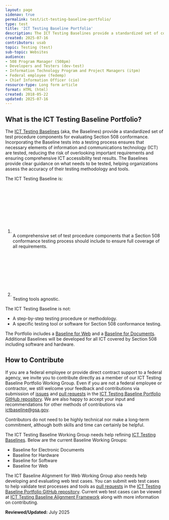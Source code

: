 ```yaml
---
layout: page
sidenav: true
permalink: test/ict-testing-baseline-portfolio/
type: test
title: 'ICT Testing Baseline Portfolio'
description: The ICT Testing Baselines provide a standardized set of components for evaluating Section 508 conformance. Incorporating the Baseline tests into a test process ensures that necessary elements are tested, reducing the risk of overlooking important requirements.
created: 2025-07-16
contributors: usab
topic: Testing (test)
sub-topic: Websites
audience:
- 508 Program Manager (508pm)
- Developers and Testers (dev-test)
- Information Technology Program and Project Managers (itpm)
- Federal employee (fedemp)
- Chief Information Officer (cio)
resource-type: Long form article
format: HTML (html)
created: 2018-05-22
updated: 2025-07-16
---
```


## What is the ICT Testing Baseline Portfolio?

The [ICT Testing Baselines](https://ictbaseline.access-board.gov/) (aka, the Baselines) provide a standardized set of test procedure components for evaluating Section 508 conformance. Incorporating the Baseline tests into a testing process ensures that necessary elements of information and communications technology (ICT) are tested, reducing the risk of overlooking important requirements and ensuring comprehensive ICT accessibility test results. The Baselines provide clear guidance on what needs to be tested, helping organizations assess the accuracy of their testing methodology and tools.

The ICT Testing Baseline is:

<ol class="usa-icon-list tablet:grid-col">
  <li class="usa-icon-list__item">
      <div class="usa-icon-list__icon text-green"><svg class="usa-icon" aria-hidden="true" role="img"><use xlink:href="{{ site.baseurl }}/assets/images/sprite.svg#check_circle"></use></svg></div>
      <div class="usa-icon-list__content">A comprehensive set of test procedure components that a Section 508 conformance testing process should include to ensure full coverage of all requirements.</div>
  </li>  
  <li class="usa-icon-list__item">
      <div class="usa-icon-list__icon text-green"><svg class="usa-icon" aria-hidden="true" role="img"><use xlink:href="{{ site.baseurl }}/assets/images/sprite.svg#check_circle"></use></svg></div>
      <div class="usa-icon-list__content">Testing tools agnostic.</div>
  </li>  
</ol>


The ICT Testing Baseline is not:

* A step-by-step testing procedure or methodology.  
* A specific testing tool or software for Section 508 conformance testing.

The Portfolio includes a [Baseline for Web](https://ictbaseline.access-board.gov/web-baselines/) and a [Baseline for Documents](https://ictbaseline.access-board.gov/document-baselines/). Additional Baselines will be developed for all ICT covered by Section 508 including software and hardware.

## How to Contribute 

If you are a federal employee or provide direct contract support to a federal agency, we invite you to contribute directly as a member of our ICT Testing Baseline Portfolio Working Group. Even if you are not a federal employee or contractor, we still welcome your feedback and contributions via submission of [issues](https://github.com/Section508Coordinators/baselinealignment/issues) and [pull requests](https://github.com/Section508Coordinators/baselinealignment/pulls) in the [ICT Testing Baseline Portfolio GitHub repository](https://github.com/atbcb/ICTTestingBaseline). We are also happy to accept your input and recommendations for other methods of contributions via [ictbaseline@gsa.gov](mailto:ictbaseline@gsa.gov).

Contributors do not need to be highly technical nor make a long-term commitment, although both skills and time can certainly be helpful. 

The ICT Testing Baseline Working Group needs help refining [ICT Testing Baselines](https://ictbaseline.access-board.gov/). Below are the current Baseline Working Groups:

* Baseline for Electronic Documents  
* Baseline for Hardware  
* Baseline for Software  
* Baseline for Web

The ICT Baseline Alignment for Web Working Group also needs help developing and evaluating web test cases. You can submit web test cases to help validate test processes and tools as [pull requests](https://github.com/Section508Coordinators/baselinealignment/pulls) in the [ICT Testing Baseline Portfolio GitHub repository](https://github.com/atbcb/ICTTestingBaseline). Current web test cases can be viewed at [ICT Testing Baseline Alignment Framework](https://baselinealignment.section508.gov/) along with more information on contributing. 

**Reviewed/Updated:** July 2025
